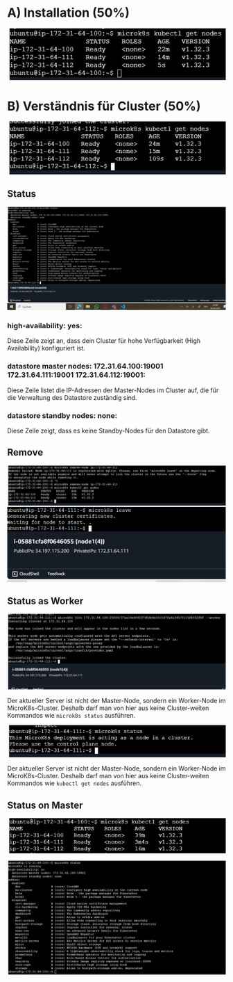 # A) Installation (50%)

![get-nodes](A.PNG)

# B) Verständnis für Cluster (50%)
![get-nodes-2](B1.png)

## Status
![status](B2.png)

### high-availability: yes:

Diese Zeile zeigt an, dass dein Cluster für hohe Verfügbarkeit (High Availability) konfiguriert ist.

### datastore master nodes: 172.31.64.100:19001 172.31.64.111:19001 172.31.64.112:19001:
Diese Zeile listet die IP-Adressen der Master-Nodes im Cluster auf, die für die Verwaltung des Datastore zuständig sind.

### datastore standby nodes: none:

Diese Zeile zeigt, dass es keine Standby-Nodes für den Datastore gibt.

## Remove
![leave-remove](B3.png)
![leave-remove](B3(2).png)

## Status as Worker

![access](B4.png)


Der aktueller Server ist nicht der Master-Node, sondern ein Worker-Node im MicroK8s-Cluster. Deshalb darf man von hier aus keine Cluster-weiten Kommandos wie ``microk8s status`` ausführen.

![get-worker](B5.png)

Der aktueller Server ist nicht der Master-Node, sondern ein Worker-Node im MicroK8s-Cluster. Deshalb darf man von hier aus keine Cluster-weiten Kommandos wie ``kubectl get nodes`` ausführen.

## Status on Master

![master](B6.png)

![master](B7.png)
